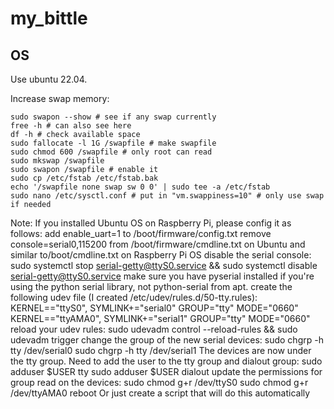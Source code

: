 # my_bittle

## OS
Use ubuntu 22.04.

Increase swap memory:
```
sudo swapon --show # see if any swap currently
free -h # can also see here
df -h # check available space
sudo fallocate -l 1G /swapfile # make swapfile
sudo chmod 600 /swapfile # only root can read
sudo mkswap /swapfile
sudo swapon /swapfile # enable it
sudo cp /etc/fstab /etc/fstab.bak
echo '/swapfile none swap sw 0 0' | sudo tee -a /etc/fstab
sudo nano /etc/sysctl.conf # put in "vm.swappiness=10" # only use swap if needed
```

Note: If you installed Ubuntu OS on Raspberry Pi, please config it as follows:
add enable_uart=1 to /boot/firmware/config.txt
remove console=serial0,115200 from /boot/firmware/cmdline.txt on Ubuntu and similar to/boot/cmdline.txt on Raspberry Pi OS
disable the serial console: sudo systemctl stop serial-getty@ttyS0.service && sudo systemctl disable serial-getty@ttyS0.service
make sure you have pyserial installed if you're using the python serial library, not python-serial from apt.
create the following udev file (I created /etc/udev/rules.d/50-tty.rules):
KERNEL=="ttyS0", SYMLINK+="serial0" GROUP="tty" MODE="0660"
KERNEL=="ttyAMA0", SYMLINK+="serial1" GROUP="tty" MODE="0660"
reload your udev rules: sudo udevadm control --reload-rules && sudo udevadm trigger
change the group of the new serial devices:
sudo chgrp -h tty /dev/serial0
sudo chgrp -h tty /dev/serial1
The devices are now under the tty group. Need to add the user to the tty group and dialout group:
sudo adduser $USER tty
sudo adduser $USER dialout
update the permissions for group read on the devices:
sudo chmod g+r /dev/ttyS0
sudo chmod g+r /dev/ttyAMA0
reboot
Or just create a script that will do this automatically



